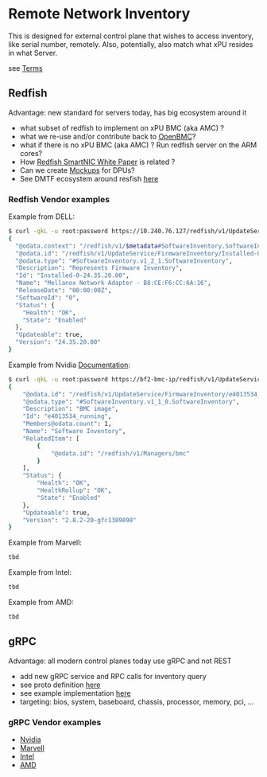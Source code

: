 # Remote Network Inventory

This is designed for external control plane that wishes to access inventory, like serial number, remotely.
Also, potentially, also match what xPU resides in what Server.

see [Terms](../boot/README.md#terms)

## Redfish

Advantage: new standard for servers today, has big ecosystem around it

- what subset of redfish to implement on xPU BMC (aka AMC) ?
- what we re-use and/or contribute back to [OpenBMC](https://github.com/openbmc)?
- what if there is no xPU BMC (aka AMC) ? Run redfish server on the ARM cores?
- How [Redfish SmartNIC White Paper](https://www.dmtf.org/sites/default/files/standards/documents/DSP2063_1.0.0.pdf) is related ?
- Can we create [Mockups](https://github.com/DMTF/Redfish-Mockup-Creator) for DPUs?
- See DMTF ecosystem around resfish [here](https://github.com/search?q=org:DMTF+redfish&type=repositories)

### Redfish Vendor examples

Example from DELL:

```bash
$ curl -qkL -u root:password https://10.240.76.127/redfish/v1/UpdateService/FirmwareInventory/Installed-0-24.35.20.00
{
  "@odata.context": "/redfish/v1/$metadata#SoftwareInventory.SoftwareInventory",
  "@odata.id": "/redfish/v1/UpdateService/FirmwareInventory/Installed-0-24.35.20.00",
  "@odata.type": "#SoftwareInventory.v1_2_1.SoftwareInventory",
  "Description": "Represents Firmware Inventory",
  "Id": "Installed-0-24.35.20.00",
  "Name": "Mellanox Network Adapter - B8:CE:F6:CC:6A:16",
  "ReleaseDate": "00:00:00Z",
  "SoftwareId": "0",
  "Status": {
    "Health": "OK",
    "State": "Enabled"
  },
  "Updateable": true,
  "Version": "24.35.20.00"
}
```

Example from Nvidia [Documentation](https://docs.nvidia.com/networking/display/BlueFieldBMCSWLatest):

```bash
$ curl -qkL -u root:password https://bf2-bmc-ip/redfish/v1/UpdateService/FirmwareInventory/e4013534_running
{
    "@odata.id": "/redfish/v1/UpdateService/FirmwareInventory/e4013534_running",
    "@odata.type": "#SoftwareInventory.v1_1_0.SoftwareInventory",
    "Description": "BMC image",
    "Id": "e4013534_running",
    "Members@odata.count": 1,
    "Name": "Software Inventory",
    "RelatedItem": [
        {
            "@odata.id": "/redfish/v1/Managers/bmc"
        }
    ],
    "Status": {
        "Health": "OK",
        "HealthRollup": "OK",
        "State": "Enabled"
    },
    "Updateable": true,
    "Version": "2.8.2-20-gfc1389898"
}
```

Example from Marvell:

```bash
tbd
```

Example from Intel:

```bash
tbd
```

Example from AMD:

```bash
tbd
```

## gRPC

Advantage: all modern control planes today use gRPC and not REST

- add new gRPC service and RPC calls for inventory query
- see proto definition [here](https://github.com/opiproject/opi-api/blob/main/common/v1/inventory.proto)
- see example implementation [here](https://github.com/opiproject/opi-smbios-bridge)
- targeting: bios, system, baseboard, chassis, processor, memory, pci, ...

### gRPC Vendor examples

- [Nvidia](https://github.com/opiproject/opi-smbios-bridge#nvidia-example)
- [Marvell](https://github.com/opiproject/opi-smbios-bridge#marvell-example)
- [Intel](https://github.com/opiproject/opi-smbios-bridge#intel-example)
- [AMD](https://github.com/opiproject/opi-smbios-bridge#amd-example)
